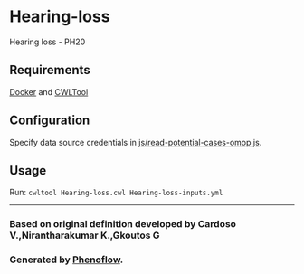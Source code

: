 # Hearing-loss

Hearing loss - PH20

## Requirements

[Docker](https://docs.docker.com/install/) and [CWLTool](https://github.com/common-workflow-language/cwltool#install)

## Configuration

Specify data source credentials in [js/read-potential-cases-omop.js](js/read-potential-cases-omop.js).

## Usage

Run: `cwltool Hearing-loss.cwl Hearing-loss-inputs.yml`

***

### Based on original definition developed by Cardoso V.,Nirantharakumar K.,Gkoutos G
### Generated by [Phenoflow](https://kclhi.org/phenoflow).
